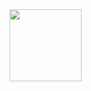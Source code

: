 
<img src="https://user-images.githubusercontent.com/90815975/153362827-b011c9db-d1ca-42ad-88bf-47b0b734cfd6.jpg" width="128" />

